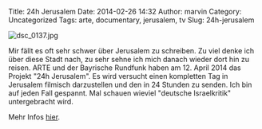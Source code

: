 Title: 24h Jerusalem
Date: 2014-02-26 14:32
Author: marvin
Category: Uncategorized
Tags: arte, documentary, jerusalem, tv
Slug: 24h-jerusalem

![dsc\_0137.jpg]({static}/images/4166708116_104c9c0473_b.jpg)

Mir fällt es oft sehr schwer über Jerusalem zu schreiben. Zu viel denke
ich über diese Stadt nach, zu sehr sehne ich mich danach wieder dort hin
zu reisen. ARTE und der Bayrische Rundfunk haben am 12. April 2014 das
Projekt "24h Jerusalem". Es wird versucht einen kompletten Tag in
Jerusalem filmisch darzustellen und den in 24 Stunden zu senden. Ich bin
auf jeden Fall gespannt. Mal schauen wieviel "deutsche Israelkritik"
untergebracht wird.

Mehr Infos [hier](http://www.24hjerusalem.tv/).

